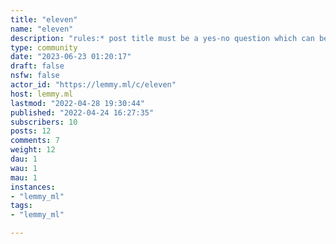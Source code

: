 ```yaml
---
title: "eleven" 
name: "eleven"
description: "rules:* post title must be a yes-no question which can be reasonably answered with eleven."
type: community
date: "2023-06-23 01:20:17"
draft: false
nsfw: false
actor_id: "https://lemmy.ml/c/eleven"
host: lemmy.ml
lastmod: "2022-04-28 19:30:44"
published: "2022-04-24 16:27:35"
subscribers: 10
posts: 12
comments: 7
weight: 12
dau: 1
wau: 1
mau: 1
instances:
- "lemmy_ml"
tags: 
- "lemmy_ml"

---
```

